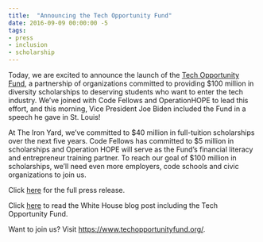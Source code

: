 ```yaml
---
title:  "Announcing the Tech Opportunity Fund"
date: 2016-09-09 00:00:00 -5
tags:
- press 
- inclusion 
- scholarship
---
```


<p>Today, we are excited to announce the launch of the <a href="https://www.techopportunityfund.org/">Tech Opportunity Fund</a>, a partnership of organizations committed to providing $100 million in diversity scholarships to deserving students who want to enter the tech industry. We&#8217;ve joined with Code Fellows and OperationHOPE to lead this effort, and this morning, Vice President Joe Biden included the Fund in a speech he gave in St. Louis!</p>
<p>At The Iron Yard, we&#8217;ve committed to $40 million in full-tuition scholarships over the next five years. Code Fellows has committed to $5 million in scholarships and Operation HOPE will serve as the Fund’s financial literacy and entrepreneur training partner. To reach our goal of $100 million in scholarships, we&#8217;ll need even more employers, code schools and civic organizations to join us.</p>
<p>Click <a href="https://blog.theironyard.com/2016/09/09/tech-opportunity-fund-launched-award-100-million-code-school-diversity-scholarships/" target="_blank">here</a> for the full press release.</p>
<p>Click <a href="https://www.whitehouse.gov/blog/2016/09/09/listen-vice-president-biden-training-americans-jobs-future" target="_blank">here</a> to read the White House blog post including the Tech Opportunity Fund.</p>
<p>Want to join us? Visit <a href="https://www.techopportunityfund.org/">https://www.techopportunityfund.org/</a>.</p>
<p>&nbsp;</p>